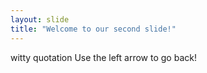 ```yaml
---
layout: slide
title: "Welcome to our second slide!"
---
```

witty quotation
Use the left arrow to go back!
